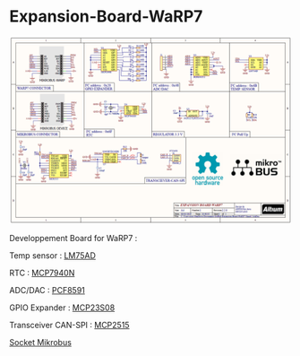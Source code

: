 # Expansion-Board-WaRP7
![board](extension_warp7.png)

Developpement Board for WaRP7 : 

Temp sensor : [LM75AD](http://www.farnell.com/datasheets/693899.pdf?_ga=2.40871586.1424183435.1530616101-1058111146.1526763788&_gac=1.61143518.1530616101.Cj0KCQjwvezZBRDkARIsADKQyPk_MUB1jLtsuJfhomTjovvrmCVe17g2e4NFPh25Ppu5gE2iyfi11lsaAmzCEALw_wcB)

RTC : [MCP7940N](http://www.farnell.com/datasheets/2129560.pdf?_ga=2.42239269.1424183435.1530616101-1058111146.1526763788&_gac=1.57005144.1530616101.Cj0KCQjwvezZBRDkARIsADKQyPk_MUB1jLtsuJfhomTjovvrmCVe17g2e4NFPh25Ppu5gE2iyfi11lsaAmzCEALw_wcB) 

ADC/DAC : [PCF8591](http://www.farnell.com/datasheets/1759207.pdf?_ga=2.48007463.1424183435.1530616101-1058111146.1526763788&_gac=1.220535018.1530616101.Cj0KCQjwvezZBRDkARIsADKQyPk_MUB1jLtsuJfhomTjovvrmCVe17g2e4NFPh25Ppu5gE2iyfi11lsaAmzCEALw_wcB)

GPIO Expander : [MCP23S08](http://www.farnell.com/datasheets/12174.pdf?_ga=2.40871586.1424183435.1530616101-1058111146.1526763788&_gac=1.61143518.1530616101.Cj0KCQjwvezZBRDkARIsADKQyPk_MUB1jLtsuJfhomTjovvrmCVe17g2e4NFPh25Ppu5gE2iyfi11lsaAmzCEALw_wcB) 

Transceiver CAN-SPI : [MCP2515](http://www.farnell.com/datasheets/1669372.pdf?_ga=2.122110219.1424183435.1530616101-1058111146.1526763788&_gac=1.115744244.1530616101.Cj0KCQjwvezZBRDkARIsADKQyPk_MUB1jLtsuJfhomTjovvrmCVe17g2e4NFPh25Ppu5gE2iyfi11lsaAmzCEALw_wcB)

[Socket Mikrobus](https://www.mikroe.com/mikrobus)

